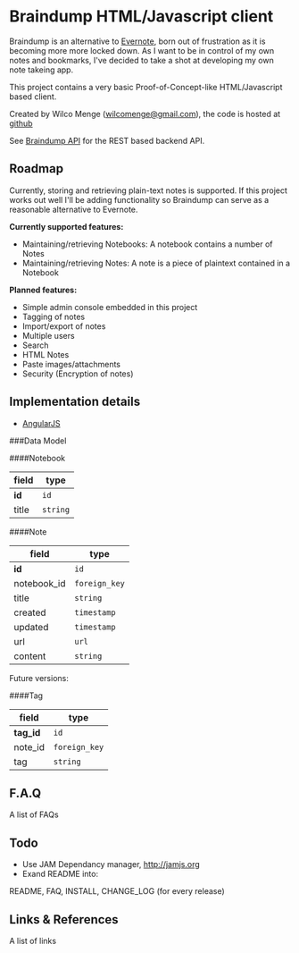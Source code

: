 Braindump HTML/Javascript client
==================
Braindump is an alternative to [Evernote](http://www.evernote.com), born out of 
frustration as it is becoming more more locked down.
As I want to be in control of my own notes and bookmarks, I've
decided to take a shot at developing my own note takeing app.

This project contains a very basic Proof-of-Concept-like HTML/Javascript based client. 

Created by Wilco Menge (wilcomenge@gmail.com), the code is hosted at [github](https://github.com/wmenge/braindump-client)

See [Braindump API](https://github.com/wmenge/braindump-api) for the REST based backend API.


Roadmap
-------
Currently, storing and retrieving plain-text notes is supported. If this project works out well I'll be adding functionality so 
Braindump can serve as a reasonable alternative to Evernote.

**Currently supported features:**

* Maintaining/retrieving Notebooks: A notebook contains a number of Notes
* Maintaining/retrieving Notes: A note is a piece of plaintext contained in a Notebook

**Planned features:**

* Simple admin console embedded in this project
* Tagging of notes
* Import/export of notes
* Multiple users
* Search
* HTML Notes
* Paste images/attachments
* Security (Encryption of notes)

Implementation details
----------------------

* [AngularJS](https://angularjs.org)

###Data Model

####Notebook

field       |type
---         |---
**id**      |`id`
title   |`string`

####Note

field       |type
---         |---
**id**      |`id`
notebook_id |`foreign_key`
title   |`string`
created   |`timestamp`
updated   |`timestamp`
url |`url`
content   |`string`

Future versions:

####Tag

field       |type
---         |---
**tag_id**  |`id`
note_id   |`foreign_key`
tag     |`string`
  
F.A.Q
-----

A list of FAQs

Todo
----

* Use JAM Dependancy manager, http://jamjs.org
* Exand README into:

README, FAQ, INSTALL, CHANGE_LOG (for every release)

Links & References
------------------

A list of links
